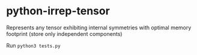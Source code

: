 # python-irrep-tensor
Represents any tensor exhibiting internal symmetries with optimal memory footprint (store only independent components)

Run ```python3 tests.py```
